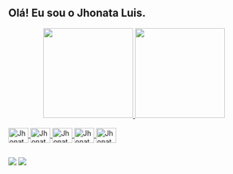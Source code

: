 
## Olá! Eu sou o Jhonata Luis.
<div align="center">
  <a href="https://github.com/JhonataLuis">
  <img height="180em" src="https://github-readme-stats.vercel.app/api?username=JhonataLuis&show_icons=true&theme=vue-dark&include_all_commits=true&count_private=true"/>
  <img height="180em" src="https://github-readme-stats.vercel.app/api/top-langs/?username=JhonataLuis&layout=compact&langs_count=7&theme=vue-dark"/>
</div>
<div style="display: inline_block"><br>
  
  <img align="center" alt="Jhonata-Java" height="30" width="40" src="https://cdn.jsdelivr.net/gh/devicons/devicon/icons/java/java-original.svg">
  <img align="center" alt="Jhonata-Spring" height="30" width="40" src="https://cdn.jsdelivr.net/gh/devicons/devicon/icons/spring/spring-original.svg">
  <img align="center" alt="Jhonata-Angular" height="30" width="40" src="https://cdn.jsdelivr.net/gh/devicons/devicon/icons/angularjs/angularjs-original.svg">
  <img align="center" alt="Jhonata-Javascript" height="30" width="40" src="https://cdn.jsdelivr.net/gh/devicons/devicon/icons/javascript/javascript-original.svg" />
  <img align="center" alt="Jhonata-HTML" height="30" width="40" src="https://cdn.jsdelivr.net/gh/devicons/devicon/icons/html5/html5-original.svg" />
          
</div>
  
  ##
 
<div> 
  <a href = "mailto:jhonatafontesluis23@gmail.com"><img src="https://img.shields.io/badge/Gmail-D14836?style=for-the-badge&logo=gmail&logoColor=white" target="_blank"></a>
  <a href="https://www.linkedin.com/in/honataluisdesenvolvedorjava" target="_blank"><img src="https://img.shields.io/badge/-LinkedIn-%230077B5?style=for-the-badge&logo=linkedin&logoColor=white" target="_blank"></a> 
</div>

  
<!---
JhonataLuis/JhonataLuis is a ✨ special ✨ repository because its `README.md` (this file) appears on your GitHub profile.
You can click the Preview link to take a look at your changes.
--->
